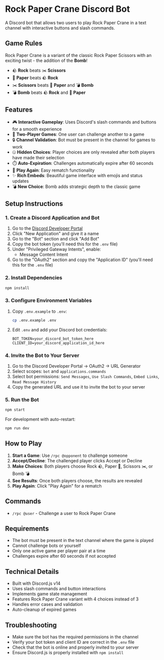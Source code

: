 # Rock Paper Crane Discord Bot

A Discord bot that allows two users to play Rock Paper Crane in a text channel with interactive buttons and slash commands.

## Game Rules

Rock Paper Crane is a variant of the classic Rock Paper Scissors with an exciting twist - the addition of the **Bomb**!

- 🪨 **Rock** beats ✂️ **Scissors**
- 📄 **Paper** beats 🪨 **Rock**
- ✂️ **Scissors** beats 📄 **Paper** and 💣 **Bomb**
- 💣 **Bomb** beats 🪨 **Rock** and 📄 **Paper**

## Features

- 🎮 **Interactive Gameplay**: Uses Discord's slash commands and buttons for a smooth experience
- 👥 **Two-Player Games**: One user can challenge another to a game
- 🔒 **Channel Validation**: Bot must be present in the channel for games to work
- 🤐 **Hidden Choices**: Player choices are only revealed after both players have made their selection
- ⏱️ **Auto-Expiration**: Challenges automatically expire after 60 seconds
- 🔄 **Play Again**: Easy rematch functionality
- ✨ **Rich Embeds**: Beautiful game interface with emojis and status updates
- 💣 **New Choice**: Bomb adds strategic depth to the classic game

## Setup Instructions

### 1. Create a Discord Application and Bot

1. Go to the [Discord Developer Portal](https://discord.com/developers/applications)
2. Click "New Application" and give it a name
3. Go to the "Bot" section and click "Add Bot"
4. Copy the bot token (you'll need this for the `.env` file)
5. Under "Privileged Gateway Intents", enable:
   - Message Content Intent
6. Go to the "OAuth2" section and copy the "Application ID" (you'll need this for the `.env` file)

### 2. Install Dependencies

```bash
npm install
```

### 3. Configure Environment Variables

1. Copy `.env.example` to `.env`:

   ```bash
   cp .env.example .env
   ```

2. Edit `.env` and add your Discord bot credentials:

   ```env
   BOT_TOKEN=your_discord_bot_token_here
   CLIENT_ID=your_discord_application_id_here
   ```

### 4. Invite the Bot to Your Server

1. Go to the Discord Developer Portal → OAuth2 → URL Generator
2. Select scopes: `bot` and `applications.commands`
3. Select bot permissions: `Send Messages`, `Use Slash Commands`, `Embed Links`, `Read Message History`
4. Copy the generated URL and use it to invite the bot to your server

### 5. Run the Bot

```bash
npm start
```

For development with auto-restart:

```bash
npm run dev
```

## How to Play

1. **Start a Game**: Use `/rpc @opponent` to challenge someone
2. **Accept/Decline**: The challenged player clicks Accept or Decline
3. **Make Choices**: Both players choose Rock 🪨, Paper 📄, Scissors ✂️, or Bomb 💣
4. **See Results**: Once both players choose, the results are revealed
5. **Play Again**: Click "Play Again" for a rematch

## Commands

- `/rpc @user` - Challenge a user to Rock Paper Crane

## Requirements

- The bot must be present in the text channel where the game is played
- Cannot challenge bots or yourself
- Only one active game per player pair at a time
- Challenges expire after 60 seconds if not accepted

## Technical Details

- Built with Discord.js v14
- Uses slash commands and button interactions
- Implements game state management
- Features Rock Paper Crane variant with 4 choices instead of 3
- Handles error cases and validation
- Auto-cleanup of expired games

## Troubleshooting

- Make sure the bot has the required permissions in the channel
- Verify your bot token and client ID are correct in the `.env` file
- Check that the bot is online and properly invited to your server
- Ensure Discord.js is properly installed with `npm install`
